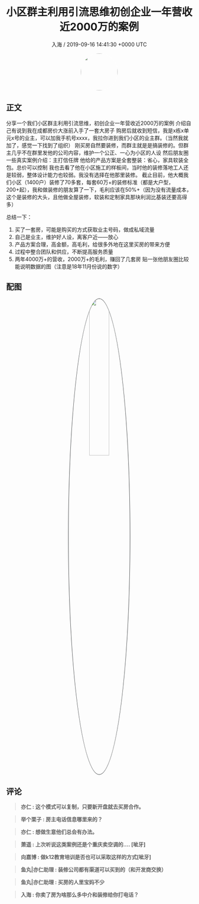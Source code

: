 <h1 align="center">小区群主利用引流思维初创企业一年营收近2000万的案例</h1>
<p align="center">
    <a>入海 / 2019-09-16 14:41:30 &#43;0000 UTC</a>
</p>

<div align="center">
    <img src="https://images.zsxq.com/FkPiPCWecZD8EjWr9XiBSnk0I0pL?e=1590940799&amp;token=kIxbL07-8jAj8w1n4s9zv64FuZZNEATmlU_Vm6zD:oHqwshqQDoarJ52zD1WYQxX6lVM=" width="100" height="100" style="border:1px solid;border-radius:50%; color:#ffffff"/>
</div>

## 正文

<div>
 
分享一个我们小区群主利用引流思维，初创企业一年营收近2000万的案例
介绍自己有说到我在成都房价大涨前入手了一套大房子
购房后就收到短信，我是x栋x单元x号的业主，可以加我手机号xxxx，我拉你进到我们小区的业主群。（当然我就加了，感觉一下找到了组织）
刚买房自然要装修，而群主就是是搞装修的。但群主几乎不在群里发他的公司内容，维护一个公正、一心为小区的人设
然后朋友圈一些真实案例介绍：主打信任牌
他给的产品方案是全套整装：省心，家具软装全包。总价可以控制
我也去看了他在小区施工的样板间，当时他的装修落地工人还是较弱，整体设计能力也较弱。我没有选择在他那里装修。
截止目前，他大概我们小区（1400户）装修了70多套，每套60万&#43;的装修标准（都是大户型，200&#43;起），我和做装修的朋友算了一下，毛利应该在50%&#43;（因为没有流量成本，这个是装修的大头，且他做全屋装修，软装和定制家具那块利润比基装还要高得多）

总结一下：
1. 买了一套房，可能是购买的方式获取业主号码，做成私域流量
2. 自己是业主，维护好人设，离客户近——放心
3. 产品方案合理，高金额，高毛利，给很多外地在这里买房的带来方便
4. 过程中整合团队和供应，不断提高服务质量
5. 两年4000万&#43;的营收，2000万&#43;的毛利，赚回了几套房
贴一张他朋友圈比较能说明数据的图（注意是18年11月份说的数字）
</div>

## 配图
<div class="image" align="center">

<img src="https://images.zsxq.com/Fjl71sb_HUSuxmKfNR7sGdGR2zKw?imageMogr2/auto-orient/thumbnail/800x/format/jpg/blur/1x0/quality/75&amp;e=1590940799&amp;token=kIxbL07-8jAj8w1n4s9zv64FuZZNEATmlU_Vm6zD:5QMsUUeo0zrvI-UKMII1R6PrqLM=" width="33%" height="33%" style="border:1px solid;border-radius:50%; color:#3c3f41"/>

</div>

## 评论

<div align="left">
<div>

<blockquote >
<span> <strong>亦仁 : 这个模式可以复制，只要新开盘就去买房合作。 </strong></span>
</blockquote>

<blockquote >
<span> <strong>举个栗子 : 房主电话信息哪里来的？ </strong></span>
</blockquote>

<blockquote >
<span> <strong>亦仁 : 想做生意他们总会有办法。 </strong></span>
</blockquote>

<blockquote >
<span> <strong>萧遥 : 上次听说这类案例还是个重庆卖空调的.... [呲牙] </strong></span>
</blockquote>

<blockquote >
<span> <strong>向嘉博 : 做k12教育培训是否也可以采取这样的方式[呲牙] </strong></span>
</blockquote>

<blockquote >
<span> <strong>鱼丸|亦仁助理 : 装修公司都有渠道可以买到的（和开发商交换） </strong></span>
</blockquote>

<blockquote >
<span> <strong>鱼丸|亦仁助理 : 买房的人里宝妈不少 </strong></span>
</blockquote>

<blockquote >
<span> <strong>入海 : 你卖了房为啥那么多中介和装修给你打电话？ </strong></span>
</blockquote>

</div>
</div>